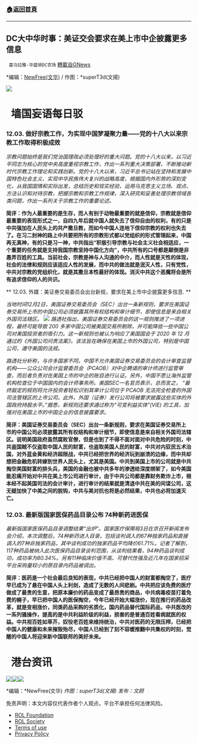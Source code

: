 ###  [:house:返回首頁](https://github.com/ourhimalayas/txt)
---


## DC大中华时事：美证交会要求在美上市中企披露更多信息
` 喜马拉雅-华盛顿DC农场` [轉載自GNews](https://gnews.org/zh-hans/1717229/)

*编辑：[NewFree(文华)](https://www.himalayawashingtondc.org/wp-admin/edit.php?post_type=post&amp;author=10) / 作图：*superT3d(文揚)

![](http://himalayawashingtondc.org/wp-content/uploads/2021/08/ScreenShot-2021-08-01-at-17.25.09@2x.png)

#   墙国妄语每日驳

### **12.03.** 做好宗教工作，为实现中国梦凝聚力量——党的十八大以来宗教工作取得积极成效

*宗教问题始终是我们党治国理政必须处理好的重大问题。党的十八大以来，以习近平同志为核心的党中央高度重视宗教工作，作出一系列重大决策部署，不断推动新时代宗教工作理论和实践创新。党的十八大以来，习近平总书记站在坚持和发展中国特色社会主义、实现中华民族伟大复兴的战略高度，根据国内外形势的深刻变化，从我国国情和实际出发，总结历史和现实经验，运用马克思主义立场、观点、方法认识和对待宗教，把握宗教和宗教工作规律，深入研究和妥善处理宗教领域各类问题，作出一系列关于宗教工作的重要论述。*

**简评：作为人最重要的是生存，而人有别于动物最重要的就是信仰，宗教就是信仰最重要的表现形式之一，自四九年后就中国人就失去了信仰自由的权利，有的只是中共强加在人民头上的共产撒旦教，而如今中国人连地下信仰宗教的权利也失去了。在习二封神的路上中共要把所有的宗教形式都以党组织的形式管理起来，中国再无真神，有的只是习一神，中共指出“积极引导宗教与社会主义社会相适应，一个重要的任务就是支持我国宗教坚持中国化方向”，中共所有的口号都是颠倒是非愚弄百姓的工具。当前社会，宗教是神与人沟通的中介，而人性就是天性的体现，社会的法律和规则应该适应人性的发展，而中共的做法就是泯灭人性，只有党性，中共对宗教的党组织化，就是其撒旦本性最好的体现。消灭中共这个恶魔将会是所有追求信仰的人的共识。**

** 12.03. 外媒：美证券交易委员会出台新规，要求在美上市中企披露更多信息. **

*当地时间12月2日，美国证券交易委员会（SEC）出台一条新规则，要求在美国证券交易所上市的中国公司必须披露其所有权结构和审计细节，即使信息是来自相关外国司法辖区。*
![](https://rs1.huanqiucdn.cn/dp/api/files/imageDir/c90bf178374243803e6c740dd76c5c69.png)
*路透社指出，美国证券交易委员会的这一规则推进了一项进程，最终可能导致 200 多家中国公司被美国交易所剔除，并可能降低一些中国公司对美国投资者的吸引力。这一新规则也被认为响应了美国国会于 2020 年 12 月通过的《外国公司问责法案》，该法旨在确保在美国上市的外国公司，特别是中国公司，遵守美国的法规。*

*路透社分析称，与许多国家不同，中国不允许美国证券交易委员会的会计审查监督机构——公众公司会计监督委员会（PCAOB）对中企聘请的审计师进行监管审查，而后者负责对在美国上市的中企的账目进行认证。另外，中国不愿让海外监管机构检查位于中国国内的会计师事务所。美国SEC一名官员表示，总而言之， “最终敲定的规则将允许投资者轻松识别其审计公司位于 PCAOB 无法完全检查的外国司法管辖区的上市公司。此外，外国（证券）发行公司将被要求披露这些实体的外国政府持股水平。”据悉，新规则还要求通过称为“可变利益实体”(VIE) 的工具，加强对在美国上市的中国企业的信息披露要求。*

**简评：美国证券交易委员会（SEC）出台一条新规则，要求在美国证券交易所上市的中国公司必须披露其所有权结构和审计细节，即使信息是来自相关外国司法辖区。说明美国政府虽然腐败官僚，但是也到了不得不面对面对中共危险的时刻，中共盗国贼不仅盗取中国人民的财富，也盗取美国人民的财富，中共对内驭民五术治国，对外蓝金黄和经济超限战，中共已经把世界的经济玩到崩溃的边缘，而中共却想把金融危机转嫁到世界人民头上，尤其是美国。中共到美国上市的公司就是中共掏空美国财富的排头兵，美国的金融也被中共多年的渗透给深度绑架了，如今美国能忍痛开始对中共在美上市公司进行审计，由于中共公司都是靠财务欺诈上市，根本经不起美国司法的会计审计，进行审计的结果就是清退中共在美的间谍公司，这无疑加快了中美之间的脱钩，中共与美对抗也将是必然结果，中共也必将加速灭亡。**

### **12.03.** 最新版国家医保药品目录公布 74种新药进医保

*最新版国家医保药品目录调整结果“出炉”。国家医疗保障局3日在京召开新闻发布会介绍，本次调整后，74种新药进入目录，包括谈判调入的67种独家药品和直接调入的7种非独家药品，其中谈判成功的独家药品平均降价61.71%。记者了解到，117种药品被纳入此次医保药品目录谈判范围，从谈判结果看，94种药品谈判成功，成功率为80.34%。另有11种临床价值不高、可替代性强及近几年在国家招采平台采购量较小的原目录内药品被调出。*

**简评：医药是一个社会最后良知的表现，中共已经把中国人的财富都掏空了，医疗早已成为了悬在中国人头上利剑，造成了无数的人间悲剧。中共把应该免费的医疗做成了最贵的生意，把原本廉价的药品变成了最昂贵的商品，中共病毒疫苗打着免费的幌子，早已把中国人的医保掏空，今年已经开始大幅涨价，现在推行的药品改革，就是变相涨价，同类药品采购的劣质化，国内药品替代国际药品，中共医改的一系列骚操作，提高的是中共利益阶级的利益，损害的是普通百姓看病就医的权益。中共视百姓如草芥，奴役老百姓来维持统治，中共对医药的无限压榨，已经把中国人的健康和未来摧毁殆尽，中国人已经到了刻不容缓推翻中共集权的时刻，觉醒的中国人将迎来新中国联邦的美好未来。**

#   港台资讯
![](https://media.discordapp.net/attachments/858887785507323904/916170196580978688/12-03.png?width=1043&amp;height=586)![](https://media.discordapp.net/attachments/858887785507323904/916176183882817616/3_en.png?width=1043&amp;height=586)![](https://media.discordapp.net/attachments/858887785507323904/916176184126095360/2_en.png?width=1043&amp;height=586)




*编辑：*NewFree(文华)
*作图：superT3d(文揚)
发布：文顾*

 

免责声明：本文内容仅代表作者个人观点，平台不承担任何法律风险。

- [ROL Foundation](https://rolfoundation.org/)
- [ROL Society](https://rolsociety.org/)
- [Terms of use](https://gnews.org/terms-of-use-3/)
- [Privacy Policy](https://gnews.org/privacy-policy/)
